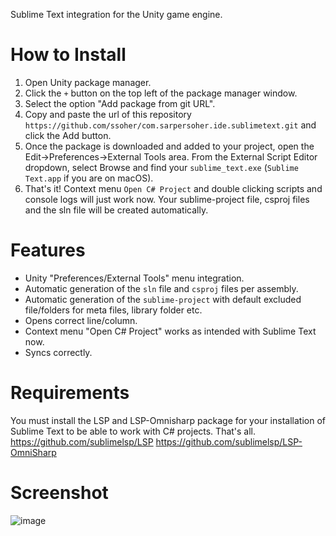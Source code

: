 Sublime Text integration for the Unity game engine.

# How to Install
1) Open Unity package manager.
2) Click the `+` button on the top left of the package manager window.
3) Select the option "Add package from git URL".
4) Copy and paste the url of this repository `https://github.com/ssoher/com.sarpersoher.ide.sublimetext.git` and click the Add button.
5) Once the package is downloaded and added to your project, open the Edit->Preferences->External Tools area. From the External Script Editor dropdown, select Browse and find your `sublime_text.exe` (`Sublime Text.app` if you are on macOS).
6) That's it! Context menu `Open C# Project` and double clicking scripts and console logs will just work now. Your sublime-project file, csproj files and the sln file will be created automatically.

# Features
- Unity "Preferences/External Tools" menu integration.
- Automatic generation of the `sln` file and `csproj` files per assembly.
- Automatic generation of the `sublime-project` with default excluded file/folders for meta files, library folder etc.
- Opens correct line/column.
- Context menu "Open C# Project" works as intended with Sublime Text now.
- Syncs correctly.

# Requirements
You must install the LSP and LSP-Omnisharp package for your installation of Sublime Text to be able to work with C# projects. That's all.
https://github.com/sublimelsp/LSP
https://github.com/sublimelsp/LSP-OmniSharp

# Screenshot
![image](https://user-images.githubusercontent.com/4283979/200619168-3132de72-7844-436f-974b-7d6017e1c3e4.png)
